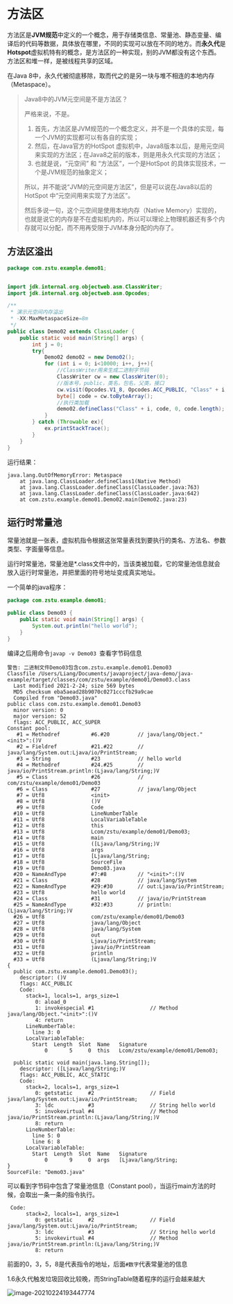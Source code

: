# 方法区

方法区是**JVM规范**中定义的一个概念，用于存储类信息、常量池、静态变量、编译后的代码等数据，具体放在哪里，不同的实现可以放在不同的地方。而**永久代**是**Hotspot**虚拟机特有的概念，是方法区的一种实现，别的JVM都没有这个东西。方法区和堆一样，是被线程共享的区域。

在Java 8中，永久代被彻底移除，取而代之的是另一块与堆不相连的本地内存（Metaspace）。

> Java8中的JVM元空间是不是方法区？
>
> 严格来说，不是。
>
> 1. 首先，方法区是JVM规范的一个概念定义，并不是一个具体的实现，每一个JVM的实现都可以有各自的实现；
> 2. 然后，在Java官方的HotSpot 虚拟机中，Java8版本以后，是用元空间来实现的方法区；在Java8之前的版本，则是用永久代实现的方法区；
> 3. 也就是说，“元空间” 和 “方法区”，一个是HotSpot 的具体实现技术，一个是JVM规范的抽象定义；
>
> 所以，并不能说“JVM的元空间是方法区”，但是可以说在Java8以后的HotSpot 中“元空间用来实现了方法区”。
>
> 然后多说一句，这个元空间是使用本地内存（Native Memory）实现的，也就是说它的内存是不在虚拟机内的，所以可以理论上物理机器还有多个内存就可以分配，而不用再受限于JVM本身分配的内存了。

## 方法区溢出

```java
package com.zstu.example.demo01;


import jdk.internal.org.objectweb.asm.ClassWriter;
import jdk.internal.org.objectweb.asm.Opcodes;

/**
 * 演示元空间内存溢出
 * -XX:MaxMetaspaceSize=8m
 */
public class Demo02 extends ClassLoader {
    public static void main(String[] args) {
        int j = 0;
        try{
            Demo02 demo02 = new Demo02();
            for (int i = 0; i<10000; i++, j++){
                //ClassWriter用来生成二进制字节码
                ClassWriter cw = new ClassWriter(0);
                //版本号，public，类名，包名，父类，接口
                cw.visit(Opcodes.V1_8, Opcodes.ACC_PUBLIC, "Class" + i, null, "java/lang/Object", null);
                byte[] code = cw.toByteArray();
                //执行类加载
                demo02.defineClass("Class" + i, code, 0, code.length);
            }
        } catch (Throwable ex){
            ex.printStackTrace();
        }
    }
}
```

运行结果：

```
java.lang.OutOfMemoryError: Metaspace
	at java.lang.ClassLoader.defineClass1(Native Method)
	at java.lang.ClassLoader.defineClass(ClassLoader.java:763)
	at java.lang.ClassLoader.defineClass(ClassLoader.java:642)
	at com.zstu.example.demo01.Demo02.main(Demo02.java:23)
```

## 运行时常量池

常量池就是一张表，虚拟机指令根据这张常量表找到要执行的类名、方法名、参数类型、字面量等信息。

运行时常量池，常量池是*.class文件中的，当该类被加载，它的常量池信息就会放入运行时常量池，并把里面的符号地址变成真实地址。

一个简单的java程序：

```java
package com.zstu.example.demo01;

public class Demo03 {
    public static void main(String[] args) {
        System.out.println("hello world");
    }
}
```

编译之后用命令`javap -v Demo03 `查看字节码信息

```
警告: 二进制文件Demo03包含com.zstu.example.demo01.Demo03
Classfile /Users/Liang/Documents/javaproject/java-demo/java-example/target/classes/com/zstu/example/demo01/Demo03.class
  Last modified 2021-2-24; size 569 bytes
  MD5 checksum eba5aead28b9070c0271cccfb29a9cae
  Compiled from "Demo03.java"
public class com.zstu.example.demo01.Demo03
  minor version: 0
  major version: 52
  flags: ACC_PUBLIC, ACC_SUPER
Constant pool:
   #1 = Methodref          #6.#20         // java/lang/Object."<init>":()V
   #2 = Fieldref           #21.#22        // java/lang/System.out:Ljava/io/PrintStream;
   #3 = String             #23            // hello world
   #4 = Methodref          #24.#25        // java/io/PrintStream.println:(Ljava/lang/String;)V
   #5 = Class              #26            // com/zstu/example/demo01/Demo03
   #6 = Class              #27            // java/lang/Object
   #7 = Utf8               <init>
   #8 = Utf8               ()V
   #9 = Utf8               Code
  #10 = Utf8               LineNumberTable
  #11 = Utf8               LocalVariableTable
  #12 = Utf8               this
  #13 = Utf8               Lcom/zstu/example/demo01/Demo03;
  #14 = Utf8               main
  #15 = Utf8               ([Ljava/lang/String;)V
  #16 = Utf8               args
  #17 = Utf8               [Ljava/lang/String;
  #18 = Utf8               SourceFile
  #19 = Utf8               Demo03.java
  #20 = NameAndType        #7:#8          // "<init>":()V
  #21 = Class              #28            // java/lang/System
  #22 = NameAndType        #29:#30        // out:Ljava/io/PrintStream;
  #23 = Utf8               hello world
  #24 = Class              #31            // java/io/PrintStream
  #25 = NameAndType        #32:#33        // println:(Ljava/lang/String;)V
  #26 = Utf8               com/zstu/example/demo01/Demo03
  #27 = Utf8               java/lang/Object
  #28 = Utf8               java/lang/System
  #29 = Utf8               out
  #30 = Utf8               Ljava/io/PrintStream;
  #31 = Utf8               java/io/PrintStream
  #32 = Utf8               println
  #33 = Utf8               (Ljava/lang/String;)V
{
  public com.zstu.example.demo01.Demo03();
    descriptor: ()V
    flags: ACC_PUBLIC
    Code:
      stack=1, locals=1, args_size=1
         0: aload_0
         1: invokespecial #1                  // Method java/lang/Object."<init>":()V
         4: return
      LineNumberTable:
        line 3: 0
      LocalVariableTable:
        Start  Length  Slot  Name   Signature
            0       5     0  this   Lcom/zstu/example/demo01/Demo03;

  public static void main(java.lang.String[]);
    descriptor: ([Ljava/lang/String;)V
    flags: ACC_PUBLIC, ACC_STATIC
    Code:
      stack=2, locals=1, args_size=1
         0: getstatic     #2                  // Field java/lang/System.out:Ljava/io/PrintStream;
         3: ldc           #3                  // String hello world
         5: invokevirtual #4                  // Method java/io/PrintStream.println:(Ljava/lang/String;)V
         8: return
      LineNumberTable:
        line 5: 0
        line 6: 8
      LocalVariableTable:
        Start  Length  Slot  Name   Signature
            0       9     0  args   [Ljava/lang/String;
}
SourceFile: "Demo03.java"
```

可以看到字节码中包含了常量池信息（Constant pool），当运行main方法的时候，会取出一条一条的指令执行。

```
 Code:
      stack=2, locals=1, args_size=1
         0: getstatic     #2                  // Field java/lang/System.out:Ljava/io/PrintStream;
         3: ldc           #3                  // String hello world
         5: invokevirtual #4                  // Method java/io/PrintStream.println:(Ljava/lang/String;)V
         8: return
```

前面的0，3，5，8是代表指令的地址，后面`#数字`代表常量池的信息



1.6永久代触发垃圾回收比较晚，而StringTable随着程序的运行会越来越大

![image-20210224193447774](https://tva1.sinaimg.cn/large/008eGmZEly1gnyush5kgjj313s0qgtib.jpg)





